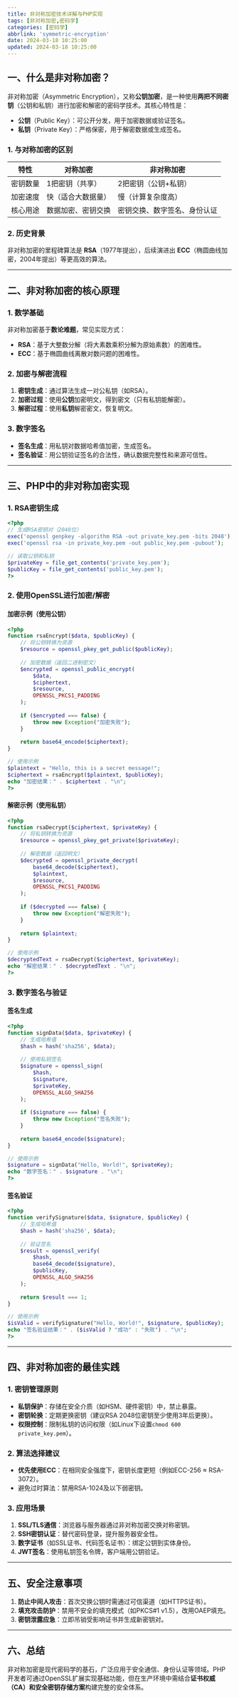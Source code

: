 ```yaml
---
title: 非对称加密技术详解与PHP实现
tags: [非对称加密,密码学]
categories: [密码学]
abbrlink: 'symmetric-encryption'
date: 2024-03-18 10:25:00
updated: 2024-03-18 10:25:00
---
```



## 一、什么是非对称加密？
非对称加密（Asymmetric Encryption），又称**公钥加密**，是一种使用**两把不同密钥**（公钥和私钥）进行加密和解密的密码学技术。其核心特性是：
- **公钥**（Public Key）：可公开分发，用于加密数据或验证签名。
- **私钥**（Private Key）：严格保密，用于解密数据或生成签名。

### 1. 与对称加密的区别
| 特性                | 对称加密                     | 非对称加密                     |
|---------------------|------------------------------|--------------------------------|
| 密钥数量            | 1把密钥（共享）              | 2把密钥（公钥+私钥）           |
| 加密速度            | 快（适合大数据量）           | 慢（计算复杂度高）               |
| 核心用途            | 数据加密、密钥交换           | 密钥交换、数字签名、身份认证   |

### 2. 历史背景
非对称加密的里程碑算法是 **RSA**（1977年提出），后续演进出 **ECC**（椭圆曲线加密，2004年提出）等更高效的算法。

---

## 二、非对称加密的核心原理
### 1. 数学基础
非对称加密基于**数论难题**，常见实现方式：
- **RSA**：基于大整数分解（将大素数乘积分解为原始素数）的困难性。
- **ECC**：基于椭圆曲线离散对数问题的困难性。

### 2. 加密与解密流程
1. **密钥生成**：通过算法生成一对公私钥（如RSA）。
2. **加密过程**：使用**公钥**加密明文，得到密文（只有私钥能解密）。
3. **解密过程**：使用**私钥**解密密文，恢复明文。

### 3. 数字签名
- **签名生成**：用私钥对数据哈希值加密，生成签名。
- **签名验证**：用公钥验证签名的合法性，确认数据完整性和来源可信性。

---

## 三、PHP中的非对称加密实现
### 1. RSA密钥生成
```php
<?php
// 生成RSA密钥对（2048位）
exec('openssl genpkey -algorithm RSA -out private_key.pem -bits 2048');
exec('openssl rsa -in private_key.pem -out public_key.pem -pubout');

// 读取公钥和私钥
$privateKey = file_get_contents('private_key.pem');
$publicKey = file_get_contents('public_key.pem');
?>
```

### 2. 使用OpenSSL进行加密/解密
#### 加密示例（使用公钥）
```php
<?php
function rsaEncrypt($data, $publicKey) {
    // 将公钥转换为资源
    $resource = openssl_pkey_get_public($publicKey);
    
    // 加密数据（返回二进制密文）
    $encrypted = openssl_public_encrypt(
        $data,
        $ciphertext,
        $resource,
        OPENSSL_PKCS1_PADDING
    );
    
    if ($encrypted === false) {
        throw new Exception("加密失败");
    }
    
    return base64_encode($ciphertext);
}

// 使用示例
$plaintext = "Hello, this is a secret message!";
$ciphertext = rsaEncrypt($plaintext, $publicKey);
echo "加密结果：" . $ciphertext . "\n";
?>
```

#### 解密示例（使用私钥）
```php
<?php
function rsaDecrypt($ciphertext, $privateKey) {
    // 将私钥转换为资源
    $resource = openssl_pkey_get_private($privateKey);
    
    // 解密数据（返回明文）
    $decrypted = openssl_private_decrypt(
        base64_decode($ciphertext),
        $plaintext,
        $resource,
        OPENSSL_PKCS1_PADDING
    );
    
    if ($decrypted === false) {
        throw new Exception("解密失败");
    }
    
    return $plaintext;
}

// 使用示例
$decryptedText = rsaDecrypt($ciphertext, $privateKey);
echo "解密结果：" . $decryptedText . "\n";
?>
```

### 3. 数字签名与验证
#### 签名生成
```php
<?php
function signData($data, $privateKey) {
    // 生成哈希值
    $hash = hash('sha256', $data);
    
    // 使用私钥签名
    $signature = openssl_sign(
        $hash,
        $signature,
        $privateKey,
        OPENSSL_ALGO_SHA256
    );
    
    if ($signature === false) {
        throw new Exception("签名失败");
    }
    
    return base64_encode($signature);
}

// 使用示例
$signature = signData("Hello, World!", $privateKey);
echo "数字签名：" . $signature . "\n";
?>
```

#### 签名验证
```php
<?php
function verifySignature($data, $signature, $publicKey) {
    // 生成哈希值
    $hash = hash('sha256', $data);
    
    // 验证签名
    $result = openssl_verify(
        $hash,
        base64_decode($signature),
        $publicKey,
        OPENSSL_ALGO_SHA256
    );
    
    return $result === 1;
}

// 使用示例
$isValid = verifySignature("Hello, World!", $signature, $publicKey);
echo "签名验证结果：" . ($isValid ? "成功" : "失败") . "\n";
?>
```

---

## 四、非对称加密的最佳实践
### 1. 密钥管理原则
- **私钥保护**：存储在安全介质（如HSM、硬件密钥）中，禁止暴露。
- **密钥轮换**：定期更换密钥（建议RSA 2048位密钥至少使用3年后更换）。
- **权限控制**：限制私钥的访问权限（如Linux下设置`chmod 600 private_key.pem`）。

### 2. 算法选择建议
- **优先使用ECC**：在相同安全强度下，密钥长度更短（例如ECC-256 ≈ RSA-3072）。
- 避免过时算法：禁用RSA-1024及以下弱密钥。

### 3. 应用场景
1. **SSL/TLS通信**：浏览器与服务器通过非对称加密交换对称密钥。
2. **SSH密钥认证**：替代密码登录，提升服务器安全性。
3. **数字证书**（如SSL证书、代码签名证书）：绑定公钥到实体身份。
4. **JWT签名**：使用私钥签名令牌，客户端用公钥验证。

---

## 五、安全注意事项
1. **防止中间人攻击**：首次交换公钥时需通过可信渠道（如HTTPS证书）。
2. **填充攻击防护**：禁用不安全的填充模式（如PKCS#1 v1.5），改用OAEP填充。
3. **密钥泄露应急**：立即吊销受影响证书并生成新密钥对。

---

## 六、总结
非对称加密是现代密码学的基石，广泛应用于安全通信、身份认证等领域。PHP开发者可通过OpenSSL扩展实现基础功能，但在生产环境中需结合**证书权威（CA）**和**安全密钥存储方案**构建完整的安全体系。
